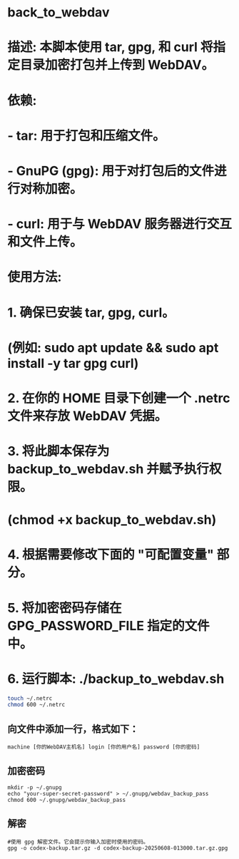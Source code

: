 # back_to_webdav

#   描述: 本脚本使用 tar, gpg, 和 curl 将指定目录加密打包并上传到 WebDAV。
#
#   依赖:
#       - tar: 用于打包和压缩文件。
#       - GnuPG (gpg): 用于对打包后的文件进行对称加密。
#       - curl: 用于与 WebDAV 服务器进行交互和文件上传。
#
#   使用方法:
#       1.  确保已安装 tar, gpg, curl。
#           (例如: sudo apt update && sudo apt install -y tar gpg curl)
#       2.  在你的 HOME 目录下创建一个 .netrc 文件来存放 WebDAV 凭据。
#       3.  将此脚本保存为 backup_to_webdav.sh 并赋予执行权限。
#           (chmod +x backup_to_webdav.sh)
#       4.  根据需要修改下面的 "可配置变量" 部分。
#       5.  将加密密码存储在 GPG_PASSWORD_FILE 指定的文件中。
#       6.  运行脚本: ./backup_to_webdav.sh

``` bash
touch ~/.netrc
chmod 600 ~/.netrc
```
## 向文件中添加一行，格式如下：
` machine [你的WebDAV主机名] login [你的用户名] password [你的密码] `

## 加密密码
```
mkdir -p ~/.gnupg
echo "your-super-secret-password" > ~/.gnupg/webdav_backup_pass
chmod 600 ~/.gnupg/webdav_backup_pass
```
## 解密
```
#使用 gpg 解密文件。它会提示你输入加密时使用的密码。
gpg -o codex-backup.tar.gz -d codex-backup-20250608-013000.tar.gz.gpg
```
